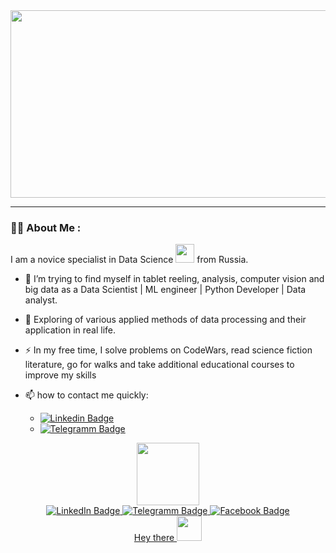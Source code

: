 <div align="center">
  <img src="https://media.giphy.com/media/1GEATImIxEXVR79Dhk/giphy.gif" width="600" height="300"/>
</div>

---

### :man_technologist: About Me :
I am a novice specialist in Data Science <img src="https://media.giphy.com/media/c0Jwn0I22a3XHgPaft/giphy.gif" width="30"> from Russia.

- :telescope: I’m trying to find myself in tablet reeling, analysis, computer vision and big data as a Data Scientist | ML engineer | Python Developer | Data analyst.
 
- :seedling: Exploring of various applied methods of data processing and their application in real life.

- :zap: In my free time, I solve problems on СodeWars, read science fiction literature, go for walks and take additional educational courses to improve my skills

- :mailbox: how to contact me quickly: 
  - [![Linkedin Badge](https://img.shields.io/badge/LinkedIn-blue?style=for-the-badge&logo=linkedin&logoColor=white)](https://www.linkedin.com/in/victor-gavrilov-3542b8257/)
  - [![Telegramm Badge](https://img.shields.io/badge/Telegramm-lightskyblue?style=for-the-badge&logo=telegramm&logoColor=white)](https://t.me/Victor_kirpi)


<!--
**Victor-kirpi/Victor-kirpi** is a ✨ _special_ ✨ repository because its `README.md` (this file) appears on your GitHub profile.

Here are some ideas to get you started:

- 🔭 I’m currently working on ...
- 🌱 I’m currently learning ...
- 👯 I’m looking to collaborate on ...
- 🤔 I’m looking for help with ...
- 💬 Ask me about ...
- 📫 How to reach me: ...
- 😄 Pronouns: ...
- ⚡ Fun fact: ...
-->

<div id="header" align="center">
  <img src="https://media.giphy.com/media/M9gbBd9nbDrOTu1Mqx/giphy.gif" width="100"/>
</div>

<div id="badges" align="center">
  <a href="https://www.linkedin.com/in/victor-gavrilov-3542b8257/">
    <img src="https://img.shields.io/badge/LinkedIn-blue?style=for-the-badge&logo=linkedin&logoColor=white" alt="LinkedIn Badge"/>
  <a href="https://t.me/Victor_kirpi">
    <img src="https://img.shields.io/badge/Telegramm-lightskyblue?style=for-the-badge&logo=telegramm&logoColor=white" alt="Telegramm Badge"/>
  <a href="https://www.facebook.com/victor.gavrilov.7">
    <img src="https://img.shields.io/badge/Facebook-steelblue?style=for-the-badge&logo=facebook&logoColor=white" alt="Facebook Badge"/>
</div>

<div id="counter_view" align="center">
  <img src="https://komarev.com/ghpvc/?username=Victor-kirpi&style=flat-square&color=blue" alt=""/>
</div>

<div id="iseeyou" align="center">
  Hey there
  <img src="https://media.giphy.com/media/NbeWwvjADhtPFJg7k6/giphy.gif" width="40"/>
</div>
